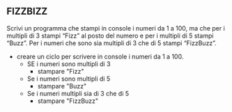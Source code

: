 ## FIZZBIZZ

Scrivi un programma che stampi in console i numeri da 1 a 100, ma che per i multipli di 3 stampi “Fizz” al posto del numero e per i multipli di 5 stampi “Buzz”. Per i numeri che sono sia multipli di 3 che di 5 stampi “FizzBuzz”.

- creare un ciclo per scrivere in console i numeri da 1 a 100.
    - SE i numeri sono multipli di 3 
        - stampare "Fizz"
    - Se i numeri sono multipli di 5 
        - stampare "Buzz"
    - Se i numeri multipli sia di 3 che di 5 
        - stampare "FizzBuzz"
        
          

